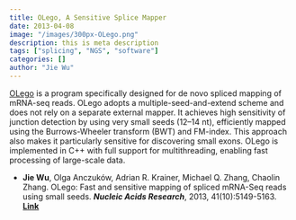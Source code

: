 ```yaml
---
title: OLego, A Sensitive Splice Mapper
date: 2013-04-08
image: "/images/300px-OLego.png"
description: this is meta description
tags: ["splicing", "NGS", "software"]
categories: []
author: "Jie Wu"
---
```


[OLego](http://zhanglab.c2b2.columbia.edu/index.php/OLego) is a program specifically designed for de novo spliced mapping of mRNA-seq reads. OLego adopts a multiple-seed-and-extend scheme and does not rely on a separate external mapper. It achieves high sensitivity of junction detection by using very small seeds (12–14 nt), efficiently mapped using the Burrows-Wheeler transform (BWT) and FM-index. This approach also makes it particularly sensitive for discovering small exons. OLego is implemented in C++ with full support for multithreading, enabling fast processing of large-scale data.

- **Jie Wu**, Olga Anczuków, Adrian R. Krainer, Michael Q. Zhang, Chaolin Zhang. OLego: Fast and sensitive mapping of spliced mRNA-Seq reads using small seeds. **_Nucleic Acids Research_**, 2013, 41(10):5149-5163. **[Link](http://nar.oxfordjournals.org/content/41/10/5149)**